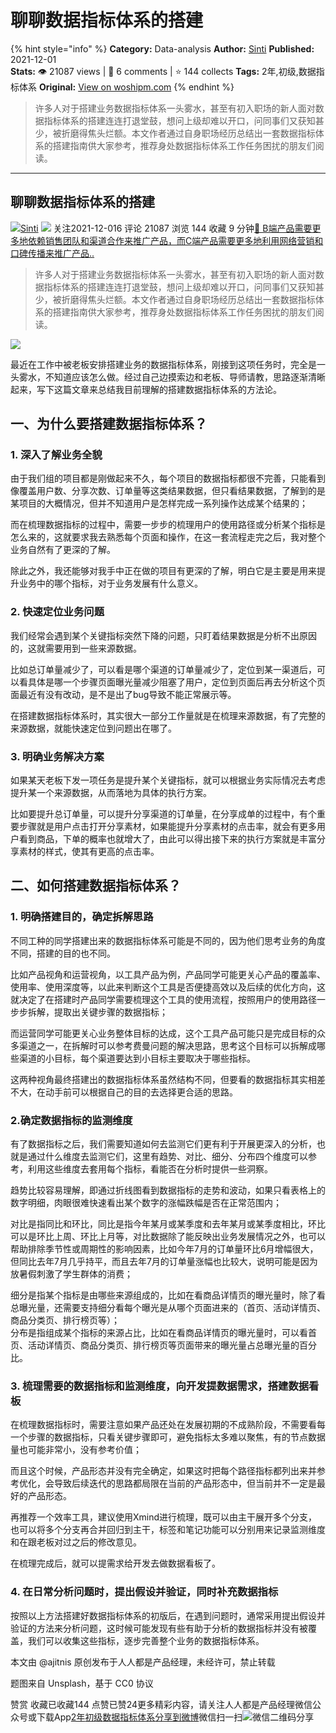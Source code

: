 # 聊聊数据指标体系的搭建
{% hint style="info" %}
**Category:** Data-analysis
**Author:** [Sinti](https://www.woshipm.com/u/901462)
**Published:** 2021-12-01  
**Stats:** 👁️ 21087 views | 💬 6 comments | ⭐ 144 collects
**Tags:** 2年,初级,数据指标体系
**Original:** [View on woshipm.com](https://www.woshipm.com/data-analysis/5234061.html)
{% endhint %}
> 许多人对于搭建业务数据指标体系一头雾水，甚至有初入职场的新人面对数据指标体系的搭建连连打退堂鼓，想问上级却难以开口，问同事们又获知甚少，被折磨得焦头烂额。本文作者通过自身职场经历总结出一套数据指标体系的搭建指南供大家参考，推荐身处数据指标体系工作任务困扰的朋友们阅读。

---

## 聊聊数据指标体系的搭建

[![](https://static.woshipm.com/APP_U_202112_20211203152539_8967.jpeg?imageView2/1/w/72/h/72/q/100)](https://www.woshipm.com/u/901462)[Sinti](https://www.woshipm.com/u/901462) ![](https://static.woshipm.com/tag/1101_1@2x.png) 关注2021-12-016 评论 21087 浏览 144 收藏 9 分钟[🔗 B端产品需要更多地依赖销售团队和渠道合作来推广产品，而C端产品需要更多地利用网络营销和口碑传播来推广产品..](https://ke.qidianla.com/courses/bcpm)

> 许多人对于搭建业务数据指标体系一头雾水，甚至有初入职场的新人面对数据指标体系的搭建连连打退堂鼓，想问上级却难以开口，问同事们又获知甚少，被折磨得焦头烂额。本文作者通过自身职场经历总结出一套数据指标体系的搭建指南供大家参考，推荐身处数据指标体系工作任务困扰的朋友们阅读。

![](https://image.woshipm.com/wp-files/2021/12/cfC6EbHrmojKnSt3cjiE.jpg)

最近在工作中被老板安排搭建业务的数据指标体系，刚接到这项任务时，完全是一头雾水，不知道应该怎么做。经过自己边摸索边和老板、导师请教，思路逐渐清晰起来，写下这篇文章来总结我目前理解的搭建数据指标体系的方法论。

## 一、为什么要搭建数据指标体系？

### 1\. 深入了解业务全貌

由于我们组的项目都是刚做起来不久，每个项目的数据指标都很不完善，只能看到像覆盖用户数、分享次数、订单量等这类结果数据，但只看结果数据，了解到的是某项目的大概情况，但并不知道用户是怎样完成一系列操作达成某个结果的；

而在梳理数据指标的过程中，需要一步步的梳理用户的使用路径或分析某个指标是怎么来的，这就要求我去熟悉每个页面和操作，在这一套流程走完之后，我对整个业务自然有了更深的了解。

除此之外，我还能够对我手中正在做的项目有更深的了解，明白它是主要是用来提升业务中的哪个指标，对于业务发展有什么意义。

### 2\. 快速定位业务问题

我们经常会遇到某个关键指标突然下降的问题，只盯着结果数据是分析不出原因的，这就需要用到一些来源数据。

比如总订单量减少了，可以看是哪个渠道的订单量减少了，定位到某一渠道后，可以看具体是哪一个步骤页面曝光量减少阻塞了用户，定位到页面后再去分析这个页面最近有没有改动，是不是出了bug导致不能正常展示等。

在搭建数据指标体系时，其实很大一部分工作量就是在梳理来源数据，有了完整的来源数据，就能快速定位到问题出在哪了。

### 3\. 明确业务解决方案

如果某天老板下发一项任务是提升某个关键指标，就可以根据业务实际情况去考虑提升某一个来源数据，从而落地为具体的执行方案。

比如要提升总订单量，可以提升分享渠道的订单量，在分享成单的过程中，有个重要步骤就是用户点击打开分享素材，如果能提升分享素材的点击率，就会有更多用户看到商品，下单的概率也就增大了，由此可以得出接下来的执行方案就是丰富分享素材的样式，使其有更高的点击率。

## 二、如何搭建数据指标体系？

### 1\. 明确搭建目的，确定拆解思路

不同工种的同学搭建出来的数据指标体系可能是不同的，因为他们思考业务的角度不同，搭建的目的也不同。

比如产品视角和运营视角，以工具产品为例，产品同学可能更关心产品的覆盖率、使用率、使用深度等，以此来判断这个工具是否便捷高效以及后续的优化方向，这就决定了在搭建时产品同学需要梳理这个工具的使用流程，按照用户的使用路径一步步拆解，提取出关键步骤的数据指标；

而运营同学可能更关心业务整体目标的达成，这个工具产品可能只是完成目标的众多渠道之一，在拆解时可以参考费曼问题的解决思路，思考这个目标可以拆解成哪些渠道的小目标，每个渠道要达到小目标主要取决于哪些指标。

这两种视角最终搭建出的数据指标体系虽然结构不同，但要看的数据指标其实相差不大，在动手前可以根据自己的目的去选择更合适的思路。

### 2.确定数据指标的监测维度

有了数据指标之后，我们需要知道如何去监测它们更有利于开展更深入的分析，也就是通过什么维度去监测它们，这里有趋势、对比、细分、分布四个维度可以参考，利用这些维度去套用每个指标，看能否在分析时提供一些洞察。

趋势比较容易理解，即通过折线图看到数据指标的走势和波动，如果只看表格上的数字明细，肉眼很难快速看出某个数字的涨幅跌幅是否在正常范围内；

对比是指同比和环比，同比是指今年某月或某季度和去年某月或某季度相比，环比可以是环比上周、环比上月等，对比数据除了能反映出业务发展情况之外，也可以帮助排除季节性或周期性的影响因素，比如今年7月的订单量环比6月增幅很大，但同比去年7月几乎持平，而且去年7月的订单量涨幅也比较大，说明可能是因为放暑假刺激了学生群体的消费；

细分是指某个指标是由哪些来源组成的，比如在看商品详情页的曝光量时，除了看总曝光量，还需要支持细分看每个曝光是从哪个页面进来的（首页、活动详情页、商品分类页、排行榜页等）；  
分布是指组成某个指标的来源占比，比如在看商品详情页的曝光量时，可以看首页、活动详情页、商品分类页、排行榜页等页面带来的曝光量占总曝光量的百分比。

### 3\. 梳理需要的数据指标和监测维度，向开发提数据需求，搭建数据看板

在梳理数据指标时，需要注意如果产品还处在发展初期的不成熟阶段，不需要看每一个步骤的数据指标，只看关键步骤即可，避免指标太多难以聚焦，有的节点数据量也可能非常小，没有参考价值；

而且这个时候，产品形态并没有完全确定，如果这时把每个路径指标都列出来并参考优化，会导致后续迭代的思路都局限在当前的产品形态中，但当前并不一定是最好的产品形态。

再推荐一个效率工具，建议使用Xmind进行梳理，既可以由主干展开多个分支，也可以将多个分支再合并回归到主干，标签和笔记功能可以分别用来记录监测维度和在跟老板对过之后的修改意见。

在梳理完成后，就可以提需求给开发去做数据看板了。

### 4\. 在日常分析问题时，提出假设并验证，同时补充数据指标

按照以上方法搭建好数据指标体系的初版后，在遇到问题时，通常采用提出假设并验证的方法来分析问题，这时候可能发现有些有助于分析的数据指标并没有被覆盖，我们可以收集这些指标，逐步完善整个业务的数据指标体系。

本文由 @ajitnis 原创发布于人人都是产品经理，未经许可，禁止转载

题图来自 Unsplash，基于 CC0 协议

赞赏 收藏已收藏144 点赞已赞24更多精彩内容，请关注人人都是产品经理微信公众号或下载App[2年](https://www.woshipm.com/tag/2%e5%b9%b4)[初级](https://www.woshipm.com/tag/%e5%88%9d%e7%ba%a7)[数据指标体系](https://www.woshipm.com/tag/%e6%95%b0%e6%8d%ae%e6%8c%87%e6%a0%87%e4%bd%93%e7%b3%bb)[分享到微博](https://service.weibo.com/share/share.php?appkey=2775287854&title=聊聊数据指标体系的搭建&url=https://www.woshipm.com/data-analysis/5234061.html&pic=https://image.woshipm.com/wp-files/2021/12/cfC6EbHrmojKnSt3cjiE.jpg)微信扫一扫![微信二维码](https://api.pwmqr.com/qrcode/create/?url=https://www.woshipm.com/data-analysis/5234061.html)分享